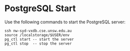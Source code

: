 # PostgreSQL Start
Use the following commands to start the PostgreSQL server:
```
ssh nw-syd-vxdb.cse.unsw.edu.au
source /localstorage/$USER/env
pg_ctl start -- start the server
pg_ctl stop  -- stop the server
```

